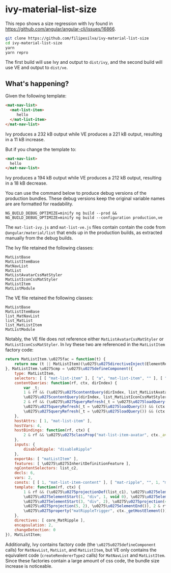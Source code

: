 # ivy-material-list-size

This repo shows a size regression with Ivy found in https://github.com/angular/angular-cli/issues/16866.

```sh
git clone https://github.com/filipesilva/ivy-material-list-size
cd ivy-material-list-size
yarn
yarn repro
```

The first build will use Ivy and output to `dist/ivy`, and the second build will use VE and output to `dist/ve`.


## What's happening?

Given the following template:

```html
<mat-nav-list>
  <mat-list-item>
     hello
  </mat-list-item>
</mat-nav-list>
```

Ivy produces a 232 kB output while VE produces a 221 kB output, resulting in a 11 kB increase.

But if you change the template to:

```html
<mat-nav-list>
  hello
</mat-nav-list>
```

Ivy produces a 194 kB output while VE produces a 212 kB output, resulting in a 18 kB decrease.

You can use the command below to produce debug versions of the production bundles.
These debug versions keep the original variable names are are formatted for readability.
```
NG_BUILD_DEBUG_OPTIMIZE=minify ng build --prod && NG_BUILD_DEBUG_OPTIMIZE=minify ng build --configuration production,ve
```

The `mat-list-ivy.js` and `mat-list-ve.js` files contain contain the code from `@angular/material/list` that ends up in the production builds, as extracted manually from the debug builds.

The Ivy file retained the following classes:
```
MatListBase
MatListItemBase
MatNavList
MatList
MatListAvatarCssMatStyler
MatListIconCssMatStyler
MatListItem
MatListModule
```

The VE file retained the following classes:
```
MatListBase
MatListItemBase
list_MatNavList
list_MatList
list_MatListItem
MatListModule
```

Notably, the VE file does not reference either `MatListAvatarCssMatStyler` or `MatListIconCssMatStyler`.
In Ivy these two are referenced in the `MatListItem` factory code:

```js
return MatListItem.\u0275fac = function(t) {
    return new (t || MatListItem)(\u0275\u0275directiveInject(ElementRef), \u0275\u0275directiveInject(ChangeDetectorRef), \u0275\u0275directiveInject(list_MatNavList, 8), \u0275\u0275directiveInject(list_MatList, 8));
}, MatListItem.\u0275cmp = \u0275\u0275defineComponent({
    type: MatListItem,
    selectors: [ [ "mat-list-item" ], [ "a", "mat-list-item", "" ], [ "button", "mat-list-item", "" ] ],
    contentQueries: function(rf, ctx, dirIndex) {
        var _t;
        1 & rf && (\u0275\u0275contentQuery(dirIndex, list_MatListAvatarCssMatStyler, !0),
        \u0275\u0275contentQuery(dirIndex, list_MatListIconCssMatStyler, !0), \u0275\u0275contentQuery(dirIndex, core_MatLine, !0)),
        2 & rf && (\u0275\u0275queryRefresh(_t = \u0275\u0275loadQuery()) && (ctx._avatar = _t.first),
        \u0275\u0275queryRefresh(_t = \u0275\u0275loadQuery()) && (ctx._icon = _t.first),
        \u0275\u0275queryRefresh(_t = \u0275\u0275loadQuery()) && (ctx._lines = _t));
    },
    hostAttrs: [ 1, "mat-list-item" ],
    hostVars: 4,
    hostBindings: function(rf, ctx) {
        2 & rf && \u0275\u0275classProp("mat-list-item-avatar", ctx._avatar || ctx._icon)("mat-list-item-with-avatar", ctx._avatar || ctx._icon);
    },
    inputs: {
        disableRipple: "disableRipple"
    },
    exportAs: [ "matListItem" ],
    features: [ \u0275\u0275InheritDefinitionFeature ],
    ngContentSelectors: list_c2,
    decls: 6,
    vars: 2,
    consts: [ [ 1, "mat-list-item-content" ], [ "mat-ripple", "", 1, "mat-list-item-ripple", 3, "matRippleTrigger", "matRippleDisabled" ], [ 1, "mat-list-text" ] ],
    template: function(rf, ctx) {
        1 & rf && (\u0275\u0275projectionDef(list_c1), \u0275\u0275elementStart(0, "div", 0),
        \u0275\u0275elementStart(1, "div", 1, void 0), \u0275\u0275elementEnd(), \u0275\u0275projection(2),
        \u0275\u0275elementStart(3, "div", 2), \u0275\u0275projection(4, 1), \u0275\u0275elementEnd(),
        \u0275\u0275projection(5, 2), \u0275\u0275elementEnd()), 2 & rf && (1, selectIndexInternal(getTView(), getLView(), getSelectedIndex() + 1, getCheckNoChangesMode()),
        \u0275\u0275property("matRippleTrigger", ctx._getHostElement())("matRippleDisabled", ctx._isRippleDisabled()));
    },
    directives: [ core_MatRipple ],
    encapsulation: 2,
    changeDetection: 0
}), MatListItem;
```

Additionally, Ivy contains factory code (the `\u0275u0275defineComponent` calls) for `MatNavList`, `MatList`, and `MatListItem`, but VE only contains the equivalent code (`createRendererType2` calls) for `MatNavList` and `MatListItem`. Since these factories contain a large amount of css code, the bundle size increase is noticeable.
